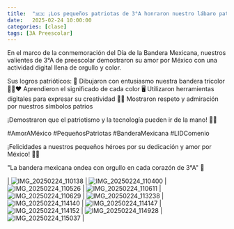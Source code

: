 ```yaml
---
title:  "🇲🇽 ¡Los pequeños patriotas de 3°A honraron nuestro lábaro patrio con amor y creatividad! ✨"
date:   2025-02-24 10:00:00
categories: [clase]
tags: [3A Preescolar]
---
```

En el marco de la conmemoración del Día de la Bandera Mexicana, nuestros valientes de 3°A de preescolar demostraron su amor por México con una actividad digital llena de orgullo y color.

Sus logros patrióticos:
🎨 Dibujaron con entusiasmo nuestra bandera tricolor
💚🤍❤️ Aprendieron el significado de cada color
🖥️ Utilizaron herramientas digitales para expresar su creatividad
👧👦 Mostraron respeto y admiración por nuestros símbolos patrios

¡Demostraron que el patriotismo y la tecnología pueden ir de la mano! 📱💖

#AmorAMéxico #PequeñosPatriotas #BanderaMexicana #LIDComenio

¡Felicidades a nuestros pequeños héroes por su dedicación y amor por México! 👏🎉

"La bandera mexicana ondea con orgullo en cada corazón de 3°A" 🌟

| ![IMG_20250224_110138](https://github.com/user-attachments/assets/fea5d9ec-aa08-43ef-93fb-fa05b658b37d)
  | ![IMG_20250224_110400](https://github.com/user-attachments/assets/d4b8bc0d-cc63-4286-aca5-975d8bc5f8ee)
  | ![IMG_20250224_110526](https://github.com/user-attachments/assets/a9bae20b-5c5b-4229-a41f-ceded70dc13c)
  | ![IMG_20250224_110611](https://github.com/user-attachments/assets/56a1afbe-38dd-424d-a74a-45f83c4c6734)
  | ![IMG_20250224_110629](https://github.com/user-attachments/assets/dbb14222-a531-49a5-b394-a9b44e1f064e)
  | ![IMG_20250224_113238](https://github.com/user-attachments/assets/a376dd20-3402-42f9-b4ac-6026b9cd98f9)
  | ![IMG_20250224_114140](https://github.com/user-attachments/assets/a940ff13-f9ba-4036-aa01-922dbad9379b)
  | ![IMG_20250224_114147](https://github.com/user-attachments/assets/60ef7e6f-f10f-4e20-b175-070ac322ab5b)
  | ![IMG_20250224_114152](https://github.com/user-attachments/assets/13f4f275-5e5c-463b-af03-08ec22a2af26)
  | ![IMG_20250224_114928](https://github.com/user-attachments/assets/01eac3cc-e13c-424d-bdfa-8c9f3e84f5ff)
  | ![IMG_20250224_115037](https://github.com/user-attachments/assets/01193962-9aa2-420e-9205-83dda62ef270)
  |

[lid]: https://ipc-lid.github.io/ 

